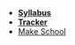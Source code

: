 * **[Syllabus](README.md)**
* **[Tracker](https://make.sc/trackbew1.3)**
* [Make School](https://www.makeschool.com)
